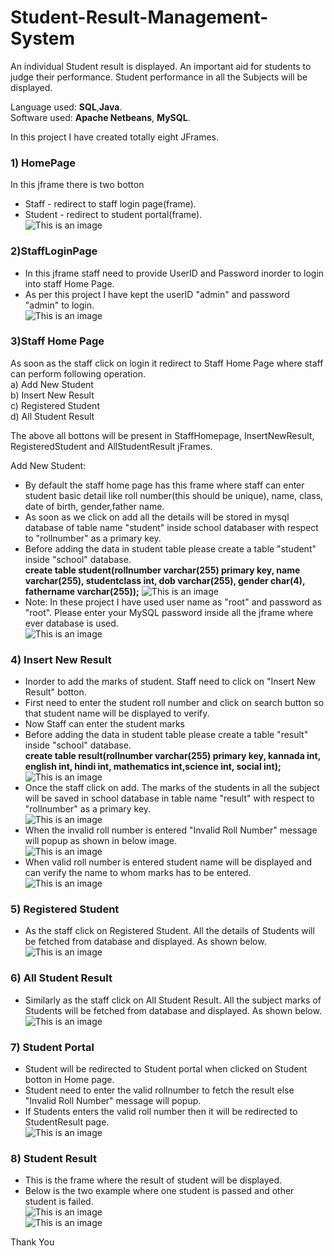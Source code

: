 # Student-Result-Management-System  

An individual Student result is displayed. An important aid for students to judge their performance. Student performance in all the Subjects will be displayed.  

Language used: **SQL**,**Java**.  
Software used: **Apache Netbeans**, **MySQL**.  

In this project I have created totally eight JFrames.

### 1) HomePage

In this jframe there is two botton   
  * Staff  - redirect to staff login page(frame).  
  * Student - redirect to student portal(frame).  
![This is an image](https://github.com/chethansv23/Student-Result-Management-System/blob/main/homepage.png)
  
### 2)StaffLoginPage  

  * In this jframe staff need to provide UserID and Password inorder to login into staff Home Page.  
  * As per this project I have kept the userID "admin" and password "admin" to login.  
![This is an image](https://github.com/chethansv23/Student-Result-Management-System/blob/main/stafflogin1.png)  

### 3)Staff Home Page  
  As soon as the staff click on login it redirect to Staff Home Page where staff can perform following operation.  
  a) Add New Student     
  b) Insert New Result  
  c) Registered Student  
  d) All Student Result  
  
  The above all bottons will be present in StaffHomepage, InsertNewResult, RegisteredStudent and AllStudentResult jFrames.  
  
  Add New Student:  
  * By default the staff home page has this frame where staff can enter student basic detail like roll number(this should be unique), name, class, date of birth, gender,father name.  
  * As soon as we click on add all the details will be stored in mysql database of table name "student" inside school databaser with respect to "rollnumber" as a primary key.  
  * Before adding the data in student table please create a table "student" inside "school" database.  
   **create table student(rollnumber varchar(255) primary key, name varchar(255), studentclass int, dob varchar(255), gender char(4), fathername varchar(255));**
    ![This is an image](https://github.com/chethansv23/Student-Result-Management-System/blob/main/student1.png)
  * Note: In these project I have used user name as "root" and password as "root". Please enter your MySQL password inside all the jframe where ever database is used.                         
![This is an image](https://github.com/chethansv23/Student-Result-Management-System/blob/main/staffhomepage.png)
  
### 4) Insert New Result  
   * Inorder to add the marks of student. Staff need to click on "Insert New Result" botton.  
   * First need to enter the student roll number and click on search button so that student name will be displayed to verify.  
   * Now Staff can enter the student marks 
   * Before adding the data in student table please create a table "result" inside "school" database.  
     **create table result(rollnumber varchar(255) primary key, kannada int, english int, hindi int, mathematics int,science int, social int);**
     ![This is an image](https://github.com/chethansv23/Student-Result-Management-System/blob/main/result.png)
   * Once the staff click on add. The marks of the students in all the subject will be saved in school database in table name "result" with respect to "rollnumber" as a primary key.  
![This is an image](https://github.com/chethansv23/Student-Result-Management-System/blob/main/insertmarks.png)
   * When the invalid roll number is entered "Invalid Roll Number" message will popup as shown in below image.  
![This is an image](https://github.com/chethansv23/Student-Result-Management-System/blob/main/insertmakserror.png)
* When valid roll number is entered student name will be displayed and can verify the name to whom marks has to be entered.
![This is an image](https://github.com/chethansv23/Student-Result-Management-System/blob/main/insertMarksStudentName.png)

  
### 5) Registered Student  
  * As the staff click on Registered Student. All the details of Students will be fetched from database and displayed. As shown below.  
![This is an image](https://github.com/chethansv23/Student-Result-Management-System/blob/main/studentdetails.png)
  
### 6) All Student Result  
  * Similarly as the staff click on All Student Result. All the subject marks of Students will be fetched from database and displayed. As shown below.  
   ![This is an image](https://github.com/chethansv23/Student-Result-Management-System/blob/main/studentmarks.png)

### 7) Student Portal
   * Student will be redirected to Student portal when clicked on Student botton in Home page.  
   * Student need to enter the valid rollnumber to fetch the result else "Invalid Roll Number" message will popup.  
   * If Students enters the valid roll number then it will be redirected to StudentResult page.  
   ![This is an image](https://github.com/chethansv23/Student-Result-Management-System/blob/main/studentportal.png)  

### 8) Student Result
  * This is the frame where the result of student will be displayed.  
  * Below is the two example where one student is passed and other student is failed.  
  ![This is an image](https://github.com/chethansv23/Student-Result-Management-System/blob/main/pass.png)  
![This is an image](https://github.com/chethansv23/Student-Result-Management-System/blob/main/fail.png)


Thank You 
